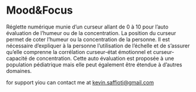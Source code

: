 # Mood&Focus

Réglette numérique munie d’un curseur allant de 0 à 10 pour l’auto évaluation de l’humeur ou de la concentration. La position du curseur permet de coter l’humeur ou la concentration de la personne. Il est nécessaire d’expliquer à la personne l’utilisation de l’échelle et de s’assurer qu’elle comprenne la corrélation curseur-état émotionnel et curseur-capacité de concentration. 
Cette auto évaluation est proposée à une population pédiatrique mais elle peut également être étendue à d’autres domaines. 

for support yiou can contact me at kevin.saffioti@gmail.com
